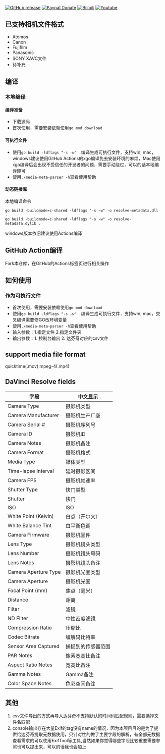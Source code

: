 [![GitHub release](https://img.shields.io/github/release/fukco/media-meta-parser?&style=flat-square)](https://github.com/fukco/media-meta-parser/releases/latest)
[![Paypal Donate](https://img.shields.io/badge/donate-paypal-00457c.svg?logo=paypal&style=flat-square)](https://www.paypal.com/donate/?business=9BGFEVJPEFZAQ&no_recurring=0&currency_code=USD&source=qr)
[![Bilibili](https://img.shields.io/badge/dynamic/json?label=Bilibili&query=%24.data.follower&url=https%3A%2F%2Fapi.bilibili.com%2Fx%2Frelation%2Fstat%3Fvmid%3D26755389&style=social&logo=Bilibili)](https://space.bilibili.com/26755389)
[![Youtube](https://img.shields.io/youtube/channel/subscribers/UCb7NsYnLmtPTn-yddNTcVKA?style=social&label=Youtube)](https://www.youtube.com/channel/UCb7NsYnLmtPTn-yddNTcVKA)

## 已支持相机文件格式
* Atomos
* Canon 
* Fujifilm
* Panasonic
* SONY XAVC文件
* 待补充

## 编译
### 本地编译
#### 编译准备
* 下载源码
* 首次使用，需要安装依赖使用`go mod download`

#### 可执行文件
* 使用`go build -ldflags "-s -w" .`编译生成可执行文件，支持win, mac，windows建议使用GitHub Actions的xgo编译免去安装环境的麻烦，Mac使用xgo编译后会出现不受信任的开发者的问题，需要手动绕过，可以的话本地编译即可
* 使用`./media-meta-parser -h`查看使用帮助

#### 动态链接库
本地编译命令
```shell
go build -buildmode=c-shared -ldflags "-s -w" -o resolve-metadata.dll .
go build -buildmode=c-shared -ldflags "-s -w" -o resolve-metadata.dylib .
```
windows版本依旧建议使用Actions编译

## GitHub Action编译
Fork本仓库，在GitHub的Actions标签页进行相关操作

## 如何使用
### 作为可执行文件
* 首次使用，需要安装依赖使用`go mod download`
* 使用`go build -ldflags "-s -w" .`编译生成可执行文件，支持win, mac，交叉编译需要修GO改环境变量
* 使用`./media-meta-parser -h`查看使用帮助
* 输入参数：1.指定文件 2.指定文件夹
* 输出参数：1. 控制台输出 2. 达芬奇对应的csv文件

## support media file format
quicktime(.mov)
mpeg-4(.mp4)

## DaVinci Resolve fields
| 字段                   | 中文显示      |
|----------------------|-----------|
| Camera Type          | 摄影机类型     |
| Camera Manufacturer  | 摄影机生产厂商   |
| Camera Serial #      | 摄影机序列号    |
| Camera ID            | 摄影机ID     |
| Camera Notes         | 摄影机备注     |
| Camera Format        | 摄影机格式     |
| Media Type           | 媒体类型      |
| Time-lapse Interval  | 延时摄影区间    |
| Camera FPS           | 摄影机帧速率    |
| Shutter Type         | 快门类型      |
| Shutter              | 快门        |
| ISO                  | ISO       |
| White Point (Kelvin) | 白点（开尔文）   |
| White Balance Tint   | 白平衡色调     |
| Camera Firmware      | 摄影机固件     |
| Lens Type            | 摄影机镜头类型   |
| Lens Number          | 摄影机镜头号码   |
| Lens Notes           | 摄影机镜头备注   |
| Camera Aperture Type | 摄影机光圈类型   |
| Camera Aperture      | 摄影机光圈     |
| Focal Point (mm)     | 焦点（毫米）    |
| Distance             | 距离        |
| Filter               | 滤镜        |
| ND Filter            | 中性密度滤镜    |
| Compression Ratio    | 压缩比       |
| Codec Bitrate        | 编解码比特率    |
| Sensor Area Captured | 捕捉到的传感器范围 |
| PAR Notes            | 像素宽高比备注   |
| Aspect Ratio Notes   | 宽高比备注     |
| Gamma Notes          | Gamma备注   |
| Color Space Notes    | 色彩空间备注    |

## 其他
1. csv文件导出的方式再导入达芬奇不支持默认的时间码匹配规则，需要选择文件名匹配
2. console输出存在大量Exif的tag没有name的情况，因为本项目目的是为了提供给达芬奇提取元数据使用，只针对性的做了主要字段的解析，有全部元数据查看需求的可以使用ExifTool等工具,当然如果你觉得哪些字段比较重要需要参照也可以提出来，可以的话我也会加上


